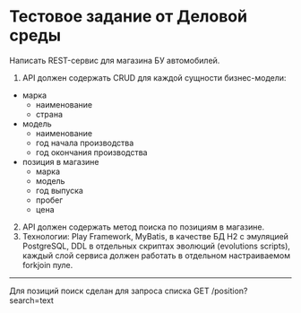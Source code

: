 # Тестовое задание от Деловой среды

Написать REST-сервис для магазина БУ автомобилей.

1. API должен содержать CRUD для каждой сущности бизнес-модели:
- марка
   - наименование
   - страна
- модель
   - наименование
   - год начала производства
   - год окончания производства
- позиция в магазине
   - марка
   - модель
   - год выпуска
   - пробег
   - цена
2. API должен содержать метод поиска по позициям в магазине.
3. Технологии: Play Framework, MyBatis, в качестве БД H2 с эмуляцией PostgreSQL, 
DDL в отдельных скриптах эволюций (evolutions scripts), 
каждый слой сервиса должен работать в отдельном настраиваемом forkjoin пуле.

---

Для позиций поиск сделан для запроса списка GET /position?search=text
